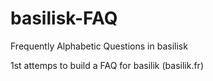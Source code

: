 # basilisk-FAQ
Frequently Alphabetic Questions in basilisk

1st attemps to build a FAQ for basilik (basilik.fr)
